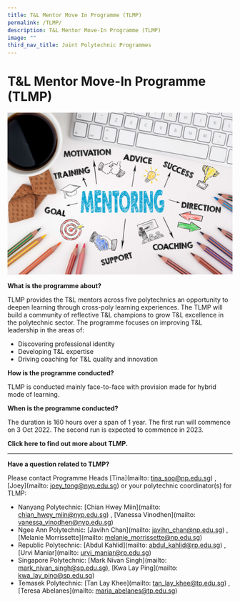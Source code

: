 ```yaml
---
title: T&L Mentor Move In Programme (TLMP)
permalink: /TLMP/
description: T&L Mentor Move-In Programme (TLMP)
image: ""
third_nav_title: Joint Polytechnic Programmes
---
```

# T&L Mentor Move-In Programme (TLMP)

![](/images/70290420_MLsuccess.jpg)

**What is the programme about?**

TLMP provides the T&L mentors across five polytechnics an opportunity to deepen learning through cross-poly learning experiences. The TLMP will build a community of reflective T&L champions to grow T&L excellence in the polytechnic sector. The programme focuses on improving T&L leadership in the areas of:
* Discovering professional identity
* Developing T&L expertise
* Driving coaching for T&L quality and innovation


**How is the programme conducted?**

TLMP is conducted mainly face-to-face with provision made for hybrid mode of learning.

**When is the programme conducted?**

The duration is 160 hours over a span of 1 year. The first run will commence on 3 Oct 2022. The second run is expected to commence in 2023.

**Click here to find out more about TLMP.**

***

**Have a question related to TLMP?**

Please contact Programme Heads [Tina](mailto: tina_soo@np.edu.sg) , [Joey](mailto: joey_tong@nyp.edu.sg) or your polytechnic coordinator(s) for TLMP:

* Nanyang Polytechnic: [Chian Hwey Miin](mailto: chian_hwey_miin@nyp.edu.sg) , [Vanessa Vinodhen](mailto: vanessa_vinodhen@nyp.edu.sg)
* Ngee Ann Polytechnic: [Javihn Chan](mailto: javihn_chan@np.edu.sg) , [Melanie Morrissette](mailto: melanie_morrissette@np.edu.sg)
* Republic Polytechnic: [Abdul Kahlid](mailto: abdul_kahlid@rp.edu.sg) , [Urvi Maniar](mailto: urvi_maniar@rp.edu.sg)
* Singapore Polytechnic: [Mark Nivan Singh](mailto: mark_nivan_singh@sp.edu.sg), [Kwa Lay Ping](mailto: kwa_lay_ping@sp.edu.sg)
* Temasek Polytechnic: [Tan Lay Khee](mailto: tan_lay_khee@tp.edu.sg) , [Teresa Abelanes](mailto: maria_abelanes@tp.edu.sg)